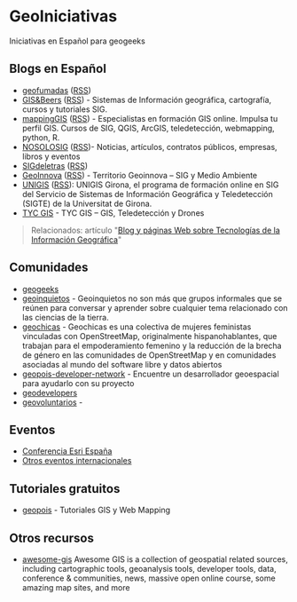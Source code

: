 # GeoIniciativas

Iniciativas en Español para geogeeks

## Blogs en Español

* [geofumadas](https://en.geofumadas.com/) ([RSS](https://www.geofumadas.com/feed/))
* [GIS&Beers](http://www.gisandbeers.com/) ([RSS](http://www.gisandbeers.com/feed/)) - Sistemas de Información geográfica, cartografía, cursos y tutoriales SIG.
* [mappingGIS](https://mappinggis.com/) ([RSS](https://mappinggis.com/feed/)) - Especialistas en formación GIS online. Impulsa tu perfil GIS. Cursos de SIG, QGIS, ArcGIS, teledetección, webmapping, python, R.
* [NOSOLOSIG](http://www.nosolosig.com/) ([RSS](http://www.nosolosig.com/articulos?format=feed&type=rss))- Noticias, artículos, contratos públicos, empresas, libros y eventos
* [SIGdeletras](http://sigdeletras.com/) ([RSS](http://sigdeletras.com/feed.xml))
* [GeoInnova](https://geoinnova.org/blog-territorio/) ([RSS](https://geoinnova.org/blog-territorio/feed/)) - Territorio Geoinnova – SIG y Medio Ambiente
* [UNIGIS](https://www.unigis.es/) ([RSS](https://www.unigis.es/feed/)): UNIGIS Girona, el programa de formación online en SIG del Servicio de Sistemas de Información Geográfica y Teledetección (SIGTE) de la Universitat de Girona.
* [TYC GIS](https://tycgis.com/feed/) - TYC GIS – GIS, Teledetección y Drones

> Relacionados: artículo "[Blog y páginas Web sobre Tecnologías de la Información Geográfica](http://www.nosolosig.com/articulos/192-blog-y-paginas-web-sobre-tecnologias-de-la-informacion-geografica)"

## Comunidades

* [geogeeks](https://www.meetup.com/es-ES/GeoGeeks/)
* [geoinquietos](http://geoinquietos.org/) - Geoinquietos no son más que grupos informales que se reúnen para conversar y aprender sobre cualquier tema relacionado con las ciencias de la tierra.
* [geochicas](https://es.wikipedia.org/wiki/Geochicas) - Geochicas es una colectiva de mujeres feministas vinculadas con OpenStreetMap, originalmente hispanohablantes, que trabajan para el empoderamiento femenino y la reducción de la brecha de género en las comunidades de OpenStreetMap y en comunidades asociadas al mundo del software libre y datos abiertos
* [geopois-developer-network](https://geopois.com/developer-network) - Encuentre un desarrollador geoespacial para ayudarlo con su proyecto
* [geodevelopers](https://www.meetup.com/es-ES/Geo-Developers/)
* [geovoluntarios](http://geovoluntarios.org/) - 

## Eventos

* [Conferencia Esri España]()
* [Otros eventos internacionales](https://github.com/sshuair/awesome-gis#conference--communities)

## Tutoriales gratuitos

* [geopois](https://geopois.com/) - Tutoriales GIS y Web Mapping

## Otros recursos

* [awesome-gis](https://github.com/sshuair/awesome-gis) Awesome GIS is a collection of geospatial related sources, including cartographic tools, geoanalysis tools, developer tools, data, conference & communities, news, massive open online course, some amazing map sites, and more
